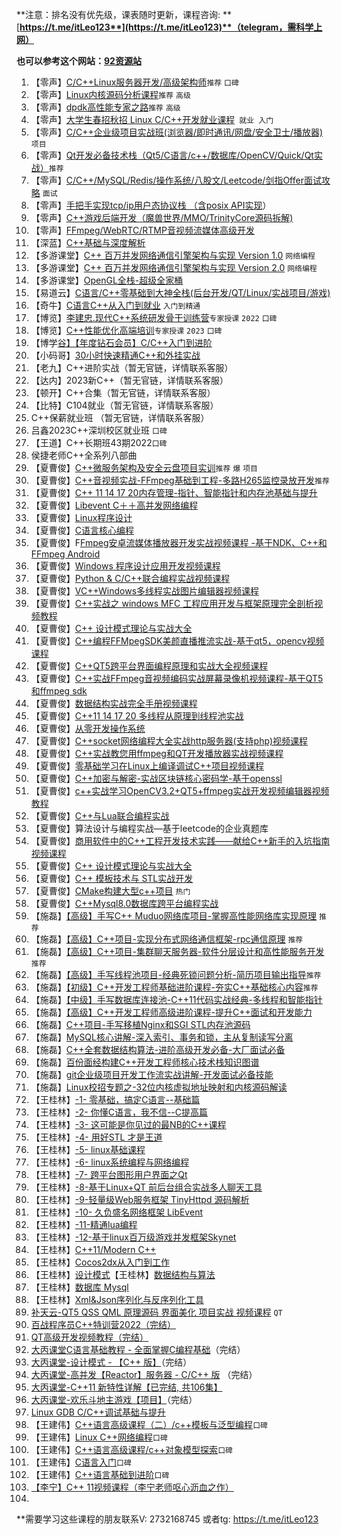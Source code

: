 **注意：排名没有优先级，课表随时更新，课程咨询: **[**https://t.me/itLeo123**](https://t.me/itLeo123)**（telegram，需科学上网）**

**也可以参考这个网站：[92资源站](https://92ydl.com)**



1. 【零声】[C/C++Linux服务器开发/⾼级架构师](https://ke.qq.com/course/420945)`推荐` `口碑` 
2. 【零声】[Linux内核源码分析课程](https://ke.qq.com/course/3294666)`推荐` `高级`
3. 【零声】[dpdk高性能专家之路](https://ke.qq.com/course/3941319)`推荐` `高级` 
4. 【零声】[大学生春招秋招 Linux C/C++开发就业课程](https://ke.qq.com/course/443231)` 就业 入门`
5. 【零声】[C/C++企业级项目实战班(浏览器/即时通讯/网盘/安全卫士/播放器)](https://ke.qq.com/course/3025736#term_id=103141642)  `项目`
6. 【零声】[Qt开发必备技术栈（Qt5/C语言/c++/数据库/OpenCV/Quick/Qt实战）](https://ke.qq.com/course/5820590#term_id=106031247)`推荐` 
7. 【零声】[C/C++/MySQL/Redis/操作系统/八股文/Leetcode/剑指Offer面试攻略](https://ke.qq.com/course/5478818#term_id=105664682) `面试`
8. 【零声】[手把手实现tcp/ip用户态协议栈 （含posix API实现](https://ke.qq.com/course/6032210#term_id=106261530)）
9. 【零声】[C++游戏后端开发（魔兽世界/MMO/TrinityCore源码拆解)](https://it.0voice.com/p/t_pc/goods_pc_detail/goods_detail/course_2UW5u5kvVOqV8eIl3AZUImeuLds)
10. 【零声】[FFmpeg/WebRTC/RTMP⾳视频流媒体⾼级开发](https://ke.qq.com/course/468797)
11. 【深蓝】[C++基础与深度解析](https://www.shenlanxueyuan.com/course/578?source=1)
12. 【多游课堂】[C++ 百万并发⽹络通信引擎架构与实现 Version 1.0](https://ke.qq.com/course/331549#term_id=100393519) `网络编程` 
13. 【多游课堂】[C++ 百万并发⽹络通信引擎架构与实现 Version 2.0](https://ke.qq.com/course/3098198#term_id=103219603) `网络编程` 
14. 【多游课堂】[OpenGL全栈-超级全家桶](https://edu.51cto.com/topic/1351.html) 
15. 【易道云】[C语言/C++零基础到大神全栈(后台开发/QT/Linux/实战项目/游戏)](https://ke.qq.com/course/450953#term_id=103588434)
16. 【奇牛】[C语言C++从入门到就业](https://ke.qq.com/course/1709083#term_id=103296432) `入门到精通`
17. 【博览】[李建忠.现代C++系统研发骨干训练营](http://boolan.com/workshop/10026)`专家授课` `2022` `口碑`
18. 【博览】[C++性能优化高端培训](http://boolan.com/workshop/10022)`专家授课` `2023` `口碑`
19. 【博学[⾕】【年度钻⽯会员】C/C++入门到进阶](https://www.boxuegu.com/course/outline-1335.html)
20. 【⼩码哥】[30⼩时快速精通C++和外挂实战](https://ke.qq.com/course/336509)
21. 【老九】C++进阶实战（暂无官链，详情联系客服）
22. 【达内】2023新C++（暂无官链，详情联系客服）
23. 【顿开】C++合集（暂无官链，详情联系客服）
24. 【比特】C104就业（暂无官链，详情联系客服）
25. C++保薪就业班 （暂无官链，详情联系客服）
26. 吕鑫2023C++深圳校区就业班 `口碑`
27. 【王道】C++长期班43期2022`口碑` 
28. 侯捷老师C++全系列八部曲
29. 【夏曹俊】[C++微服务架构及安全云盘项⽬实训](https://edu.51cto.com/course/23308.html)`推荐` `爆` `项目`
30. 【夏曹俊】[C++⾳视频实战-FFmpeg基础到⼯程-多路H265监控录放开发](https://edu.51cto.com/course/24960.html)`推荐`
31. 【夏曹俊】[C++ 11 14 17 20内存管理-指针、智能指针和内存池基础与提升](https://edu.51cto.com/course/28411.html)
32. 【夏曹俊】[Libevent C＋＋高并发网络编程](https://edu.51cto.com/course/17731.html)
33. 【夏曹俊】[Linux程序设计](https://edu.51cto.com/course/18055.html)
34. 【夏曹俊】[C语言核心编程](https://edu.51cto.com/course/14985.html)
35. 【夏曹俊】F[Fmpeg安卓流媒体播放器开发实战视频课程 -基于NDK、C++和 FFmpeg Android](https://edu.51cto.com/course/12822.html)
36. 【夏曹俊】[Windows 程序设计应用开发视频课程](https://edu.51cto.com/course/12840.html)
37. 【夏曹俊】[Python & C/C++联合编程实战视频课程](https://edu.51cto.com/course/15278.html)
38. 【夏曹俊】[VC++Windows多线程实战图片编辑器视频课程](https://edu.51cto.com/course/8175.html)
39. 【夏曹俊】[C++实战之 windows MFC 工程应用开发与框架原理完全剖析视频教程](https://edu.51cto.com/course/13746.html)
40. 【夏曹俊】[C++ 设计模式理论与实战大全](https://edu.51cto.com/course/13912.html)
41. 【夏曹俊】[C++编程FFMpegSDK美颜直播推流实战-基于qt5，opencv视频课程](https://edu.51cto.com/course/10840.html)
42. 【夏曹俊】[C++QT5跨平台界面编程原理和实战大全视频课程](https://edu.51cto.com/course/11507.html)
43. 【夏曹俊】[C++实战FFmpeg音视频编码实战屏幕录像机视频课程-基于QT5和ffmpeg sdk](https://edu.51cto.com/course/10359.html)
44. 【夏曹俊】[数据结构实战完全手册视频课程](https://edu.51cto.com/course/14944.html)
45. 【夏曹俊】[C++11 14 17 20 多线程从原理到线程池实战](https://edu.51cto.com/course/26869.html)
46. 【夏曹俊】[从零开发操作系统](https://edu.51cto.com/course/23737.html)
47. 【夏曹俊】[C++socket网络编程大全实战http服务器(支持php)视频课程](https://edu.51cto.com/course/8486.html)
48. 【夏曹俊】[C++实战教您用ffmpeg和QT开发播放器实战视频课程](https://edu.51cto.com/course/8059.html)
49. 【夏曹俊】[零基础学习在Linux上编译调试C++项目视频课程](https://edu.51cto.com/course/8237.html)
50. 【夏曹俊】[C++加密与解密-实战区块链核心密码学-基于openssl](https://edu.51cto.com/course/23805.html)
51. 【夏曹俊】[c++实战学习OpenCV3.2+QT5+ffmpeg实战开发视频编辑器视频教程](https://edu.51cto.com/course/8934.html)
52. 【夏曹俊】[C++与Lua联合编程实战](https://edu.51cto.com/course/7559.html)
53. 【夏曹俊】算法设计与编程实战—基于leetcode的企业真题库
54. 【夏曹俊】[商用软件中的C++工程开发技术实践——献给C++新手的入坑指南视频课程](https://edu.51cto.com/course/15559.html)
55. 【夏曹俊】[C++ 设计模式理论与实战大全](https://edu.51cto.com/course/13912.html)
56. 【夏曹俊】[C++ 模板技术与 STL实战开发](https://edu.51cto.com/course/13911.html)
57. 【夏曹俊】[CMake构建大型c++项目](https://edu.51cto.com/course/31970.html) `热门`
58. 【夏曹俊】[C++Mysql8.0数据库跨平台编程实战](https://edu.51cto.com/course/16608.html)
59. 【施磊】[【高级】手写C++ Muduo网络库项目-掌握高性能网络库实现原理](https://ke.qq.com/course/2738928) `推荐` 
60. 【施磊】[【高级】C++项目-实现分布式网络通信框架-rpc通信原理](https://ke.qq.com/course/2261773) `推荐` 
61. 【施磊】[【高级】C++项目-集群聊天服务器-软件分层设计和高性能服务开发](https://ke.qq.com/course/1242723) `推荐`
62. 【施磊】[【高级】手写线程池项目-经典死锁问题分析-简历项目输出指导](https://ke.qq.com/course/4158045)`推荐` 
63. 【施磊】[【初级】C++开发工程师基础进阶课程-夯实C++基础核心内容](https://ke.qq.com/course/464039)`推荐` 
64. 【施磊】[【中级】手写数据库连接池-C++11代码实战经典-多线程和智能指针](https://ke.qq.com/course/443728)
65. 【施磊】[【高级】C++开发工程师高级进阶课程-提升C++面试和开发能力](https://ke.qq.com/course/422098)
66. 【施磊】[C++项目-手写移植Nginx和SGI STL内存池源码](https://ke.qq.com/course/433198)
67. 【施磊】[MySQL核心讲解-深入索引、事务和锁，主从复制读写分离](https://ke.qq.com/course/3454918)
68. 【施磊】[C++全套数据结构算法-进阶高级开发必备-大厂面试必备](https://ke.qq.com/course/485406)
69. 【施磊】[百份面经构建C++开发工程师核心技术栈知识图谱](https://ke.qq.com/course/3030334#term_id=103626431)
70. 【施磊】[git企业级项目开发工作流实战讲解-开发面试必备技能](https://ke.qq.com/course/424491#term_id=103549816)
71. 【施磊】[Linux校招专题之-32位内核虚拟地址映射和内核源码解读](https://ke.qq.com/course/5541413/13718095484194341?quicklink=1#term_id=105732413)
72. 【王桂林】[-1- 零基础，搞定C语言--基础篇](http://edu.nzhsoft.cn/index/mulitcourse/detail.html?cid=2)
73. 【王桂林】[-2- 你懂C语言，我不信--C提高篇](http://edu.nzhsoft.cn/index/mulitcourse/detail.html?cid=1)
74. 【王桂林】[-3- 这可能是你见过的最NB的C++课程](http://edu.nzhsoft.cn/index/mulitcourse/detail.html?cid=5)
75. 【王桂林】[-4- 用好STL 才是王道](http://edu.nzhsoft.cn/index/mulitcourse/detail.html?cid=3)
76. 【王桂林】[-5- linux基础课程](http://edu.nzhsoft.cn/index/mulitcourse/detail.html?cid=6)
77. 【王桂林】[-6- linux系统编程与网络编程](http://edu.nzhsoft.cn/index/mulitcourse/detail.html?cid=7)
78. 【王桂林】[-7- 跨平台图形用户界面之Qt](http://edu.nzhsoft.cn/index/mulitcourse/detail.html?cid=8)
79. 【王桂林】[-8-基于Linux+QT 前后台组合实战多人聊天工具](http://edu.nzhsoft.cn/index/mulitcourse/detail.html?cid=13)
80. 【王桂林】[-9-轻量级Web服务框架 TinyHttpd 源码解析](http://edu.nzhsoft.cn/index/mulitcourse/detail.html?cid=12)
81. 【王桂林】[-10- 久负盛名网络框架 LibEvent](http://edu.nzhsoft.cn/index/mulitcourse/detail.html?cid=11)
82. 【王桂林】[-11-精通lua编程](http://edu.nzhsoft.cn/index/mulitcourse/detail.html?cid=16)
83. 【王桂林】[-12-基于linux百万级游戏并发框架Skynet](http://edu.nzhsoft.cn/index/mulitcourse/detail.html?cid=15)
84. 【王桂林】[C++11/Modern C++](http://edu.nzhsoft.cn/index/mulitcourse/detail.html?cid=28)
85. 【王桂林】[Cocos2dx从入门到工作](http://edu.nzhsoft.cn/index/mulitcourse/detail.html?cid=27)
86. 【王桂林】[设计模式](http://edu.nzhsoft.cn/index/mulitcourse/detail.html?cid=26)【王桂林】[数据结构与算法](http://edu.nzhsoft.cn/index/mulitcourse/detail.html?cid=24)
87. 【王桂林】[数据库 Mysql](http://edu.nzhsoft.cn/index/mulitcourse/detail.html?cid=21)
88. 【王桂林】[Xml&Json序列化与反序列化工具](http://edu.nzhsoft.cn/index/mulitcourse/detail.html?cid=23)
89. [补天云-QT5 QSS QML 原理源码 界面美化 项目实战 视频课程](https://ke.qq.com/course/package/38904#) `QT`
90. [百战程序员C++特训营2022（完结）](https://www.itbaizhan.com/stages/id/39)
91. [QT高级开发视频教程（完结）](https://edu.51cto.com/course/31487.html)
92. [大丙课堂C语言基础教程 - 全面掌握C编程基础](https://edu.subingwen.cn/p/t_pc/goods_pc_detail/goods_detail/p_64db7c18e4b03e4b54e641d7?product_id=p_64db7c18e4b03e4b54e641d7)（完结）
93. [大丙课堂-设计模式 - 【C++ 版】](https://edu.subingwen.cn/p/t_pc/goods_pc_detail/goods_detail/p_63c02253e4b07b05582e3121?product_id=p_63c02253e4b07b05582e3121)（完结）
94. [大丙课堂-高并发【Reactor】服务器 - C/C++ 版](https://edu.subingwen.cn/p/t_pc/goods_pc_detail/goods_detail/p_62fe5f67e4b00a4f3735ae62?product_id=p_62fe5f67e4b00a4f3735ae62) （完结）
95. [大丙课堂-C++11 新特性详解【已完结, 共106集】](https://edu.subingwen.cn/p/t_pc/goods_pc_detail/goods_detail/p_61a8e0a5e4b00db3cebeae49?product_id=p_61a8e0a5e4b00db3cebeae49)
96. [大丙课堂-欢乐斗地主游戏【项目】](https://edu.subingwen.cn/p/t_pc/goods_pc_detail/goods_detail/p_619f2ad6e4b09240f0e3f719?product_id=p_619f2ad6e4b09240f0e3f719)（完结）
97. [Linux GDB C/C++调试基础与提升](https://edu.51cto.com/course/27750.html)
98. 【王建伟】[C++语言高级课程（二）/c++模板与泛型编程](https://edu.51cto.com/course/24885.html)`口碑`
99. 【王建伟】[Linux C++网络编程](https://edu.51cto.com/course/16432.html)`口碑`
100. 【王建伟】[C++语言高级课程/c++对象模型探索](https://edu.51cto.com/course/15342.html)`口碑`
101. 【王建伟】[C语言入门](https://edu.51cto.com/course/15290.html)`口碑`
102. 【王建伟】[C++语言基础到进阶](https://edu.51cto.com/course/15271.html)`口碑`
103. [【李宁】C++ 11视频课程（李宁老师呕心沥血之作）](https://edu.51cto.com/course/1384.html)
104. 
**需要学习这些课程的朋友联系V: 2732168745  或者tg: https://t.me/itLeo123
